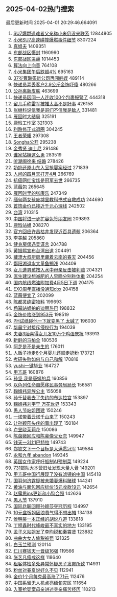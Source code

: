 ## 2025-04-02热门搜索 
最后更新时间 2025-04-01 20:29:46.664091 
1. [SU7爆燃遇难者父亲称小米仍没来联系](https://s.weibo.com/weibo?q=%23SU7%E7%88%86%E7%87%83%E9%81%87%E9%9A%BE%E8%80%85%E7%88%B6%E4%BA%B2%E7%A7%B0%E5%B0%8F%E7%B1%B3%E4%BB%8D%E6%B2%A1%E6%9D%A5%E8%81%94%E7%B3%BB%23&t=31&band_rank=43&Refer=top) 12844805
1. [小米SU7高速碰撞爆燃事件细节](https://s.weibo.com/weibo?q=%23%E5%B0%8F%E7%B1%B3SU7%E9%AB%98%E9%80%9F%E7%A2%B0%E6%92%9E%E7%88%86%E7%87%83%E4%BA%8B%E4%BB%B6%E7%BB%86%E8%8A%82%23&t=31&band_rank=11&Refer=top) 8307224
1. [真姐夫](https://s.weibo.com/weibo?q=%E7%9C%9F%E5%A7%90%E5%A4%AB&t=31&band_rank=1&Refer=top) 1409351
1. [东部战区慑封](https://s.weibo.com/weibo?q=%23%E4%B8%9C%E9%83%A8%E6%88%98%E5%8C%BA%E6%85%91%E5%B0%81%23&t=31&band_rank=1&Refer=top) 1160960
1. [东部战区进逼](https://s.weibo.com/weibo?q=%23%E4%B8%9C%E9%83%A8%E6%88%98%E5%8C%BA%E8%BF%9B%E9%80%BC%23&t=31&band_rank=2&Refer=top) 1014453
1. [算法向上向善](https://s.weibo.com/weibo?q=%23%E7%AE%97%E6%B3%95%E5%90%91%E4%B8%8A%E5%90%91%E5%96%84%23&t=31&band_rank=3&Refer=top) 764108
1. [小米集团午后跌超4%](https://s.weibo.com/weibo?q=%23%E5%B0%8F%E7%B1%B3%E9%9B%86%E5%9B%A2%E5%8D%88%E5%90%8E%E8%B7%8C%E8%B6%854%25%23&t=31&band_rank=4&Refer=top) 695163
1. [37岁曹璐签新公司再闯韩娱](https://s.weibo.com/weibo?q=37%E5%B2%81%E6%9B%B9%E7%92%90%E7%AD%BE%E6%96%B0%E5%85%AC%E5%8F%B8%E5%86%8D%E9%97%AF%E9%9F%A9%E5%A8%B1&t=31&band_rank=5&Refer=top) 489114
1. [快递员弄丢客户2.9公斤金饰吓傻](https://s.weibo.com/weibo?q=%23%E5%BF%AB%E9%80%92%E5%91%98%E5%BC%84%E4%B8%A2%E5%AE%A2%E6%88%B72.9%E5%85%AC%E6%96%A4%E9%87%91%E9%A5%B0%E5%90%93%E5%82%BB%23&t=31&band_rank=6&Refer=top) 480266
1. [公孙离新皮肤](https://s.weibo.com/weibo?q=%E5%85%AC%E5%AD%99%E7%A6%BB%E6%96%B0%E7%9A%AE%E8%82%A4&t=31&band_rank=2&Refer=top) 463699
1. [快递员因同一人连收100个包裹报警了](https://s.weibo.com/weibo?q=%23%E5%BF%AB%E9%80%92%E5%91%98%E5%9B%A0%E5%90%8C%E4%B8%80%E4%BA%BA%E8%BF%9E%E6%94%B6100%E4%B8%AA%E5%8C%85%E8%A3%B9%E6%8A%A5%E8%AD%A6%E4%BA%86%23&t=31&band_rank=7&Refer=top) 444318
1. [留几手称雷军被推太高不是好事](https://s.weibo.com/weibo?q=%23%E7%95%99%E5%87%A0%E6%89%8B%E7%A7%B0%E9%9B%B7%E5%86%9B%E8%A2%AB%E6%8E%A8%E5%A4%AA%E9%AB%98%E4%B8%8D%E6%98%AF%E5%A5%BD%E4%BA%8B%23&t=31&band_rank=4&Refer=top) 426158
1. [张继科说信我是哥们不信我是敌人](https://s.weibo.com/weibo?q=%23%E5%BC%A0%E7%BB%A7%E7%A7%91%E8%AF%B4%E4%BF%A1%E6%88%91%E6%98%AF%E5%93%A5%E4%BB%AC%E4%B8%8D%E4%BF%A1%E6%88%91%E6%98%AF%E6%95%8C%E4%BA%BA%23&t=31&band_rank=6&Refer=top) 331481
1. [雁回时大结局](https://s.weibo.com/weibo?q=%E9%9B%81%E5%9B%9E%E6%97%B6%E5%A4%A7%E7%BB%93%E5%B1%80&t=31&band_rank=7&Refer=top) 325191
1. [鹿晗工怍室](https://s.weibo.com/weibo?q=%E9%B9%BF%E6%99%97%E5%B7%A5%E6%80%8D%E5%AE%A4&t=31&band_rank=8&Refer=top) 321303
1. [利路修正式退圈](https://s.weibo.com/weibo?q=%23%E5%88%A9%E8%B7%AF%E4%BF%AE%E6%AD%A3%E5%BC%8F%E9%80%80%E5%9C%88%23&t=31&band_rank=8&Refer=top) 304245
1. [王者荣耀](https://s.weibo.com/weibo?q=%E7%8E%8B%E8%80%85%E8%8D%A3%E8%80%80&t=31&band_rank=10&Refer=top) 297308
1. [Songha公开](https://s.weibo.com/weibo?q=Songha%E5%85%AC%E5%BC%80&t=31&band_rank=11&Refer=top) 295238
1. [金秀贤 迪士尼](https://s.weibo.com/weibo?q=%E9%87%91%E7%A7%80%E8%B4%A4%20%E8%BF%AA%E5%A3%AB%E5%B0%BC&t=31&band_rank=14&Refer=top) 291486
1. [谁家站姐这么勇](https://s.weibo.com/weibo?q=%E8%B0%81%E5%AE%B6%E7%AB%99%E5%A7%90%E8%BF%99%E4%B9%88%E5%8B%87&t=31&band_rank=13&Refer=top) 283519
1. [听潮阁徐来 结婚](https://s.weibo.com/weibo?q=%E5%90%AC%E6%BD%AE%E9%98%81%E5%BE%90%E6%9D%A5%20%E7%BB%93%E5%A9%9A&t=31&band_rank=14&Refer=top) 278426
1. [奶奶还原山东入室抢婴案经过](https://s.weibo.com/weibo?q=%23%E5%A5%B6%E5%A5%B6%E8%BF%98%E5%8E%9F%E5%B1%B1%E4%B8%9C%E5%85%A5%E5%AE%A4%E6%8A%A2%E5%A9%B4%E6%A1%88%E7%BB%8F%E8%BF%87%23&t=31&band_rank=15&Refer=top) 271839
1. [人间的四月天打开4月](https://s.weibo.com/weibo?q=%23%E4%BA%BA%E9%97%B4%E7%9A%84%E5%9B%9B%E6%9C%88%E5%A4%A9%E6%89%93%E5%BC%804%E6%9C%88%23&t=31&band_rank=16&Refer=top) 266769
1. [抗癌网红宝炫是冠军去世](https://s.weibo.com/weibo?q=%23%E6%8A%97%E7%99%8C%E7%BD%91%E7%BA%A2%E5%AE%9D%E7%82%AB%E6%98%AF%E5%86%A0%E5%86%9B%E5%8E%BB%E4%B8%96%23&t=31&band_rank=17&Refer=top) 266735
1. [蓝莓包](https://s.weibo.com/weibo?q=%E8%93%9D%E8%8E%93%E5%8C%85&t=31&band_rank=18&Refer=top) 265645
1. [雁回时里的张康乐](https://s.weibo.com/weibo?q=%23%E9%9B%81%E5%9B%9E%E6%97%B6%E9%87%8C%E7%9A%84%E5%BC%A0%E5%BA%B7%E4%B9%90%23&t=31&band_rank=19&Refer=top) 247349
1. [缅甸两女孩废墟里教科书式自救成功](https://s.weibo.com/weibo?q=%23%E7%BC%85%E7%94%B8%E4%B8%A4%E5%A5%B3%E5%AD%A9%E5%BA%9F%E5%A2%9F%E9%87%8C%E6%95%99%E7%A7%91%E4%B9%A6%E5%BC%8F%E8%87%AA%E6%95%91%E6%88%90%E5%8A%9F%23&t=31&band_rank=20&Refer=top) 244690
1. [首饰金价已接近千元心理线](https://s.weibo.com/weibo?q=%23%E9%A6%96%E9%A5%B0%E9%87%91%E4%BB%B7%E5%B7%B2%E6%8E%A5%E8%BF%91%E5%8D%83%E5%85%83%E5%BF%83%E7%90%86%E7%BA%BF%23&t=31&band_rank=21&Refer=top) 242502
1. [台湾](https://s.weibo.com/weibo?q=%E5%8F%B0%E6%B9%BE&t=31&band_rank=9&Refer=top) 210315
1. [中国将进一步扩容免签朋友圈](https://s.weibo.com/weibo?q=%23%E4%B8%AD%E5%9B%BD%E5%B0%86%E8%BF%9B%E4%B8%80%E6%AD%A5%E6%89%A9%E5%AE%B9%E5%85%8D%E7%AD%BE%E6%9C%8B%E5%8F%8B%E5%9C%88%23&t=31&band_rank=10&Refer=top) 209893
1. [鹿晗站姐](https://s.weibo.com/weibo?q=%E9%B9%BF%E6%99%97%E7%AB%99%E5%A7%90&t=31&band_rank=12&Refer=top) 208270
1. [官方回应许昌枯井发现近百具遗骸](https://s.weibo.com/weibo?q=%23%E5%AE%98%E6%96%B9%E5%9B%9E%E5%BA%94%E8%AE%B8%E6%98%8C%E6%9E%AF%E4%BA%95%E5%8F%91%E7%8E%B0%E8%BF%91%E7%99%BE%E5%85%B7%E9%81%97%E9%AA%B8%23&t=31&band_rank=15&Refer=top) 206364
1. [李美越](https://s.weibo.com/weibo?q=%E6%9D%8E%E7%BE%8E%E8%B6%8A&t=31&band_rank=16&Refer=top) 205860
1. [健身房偶遇吴谨言](https://s.weibo.com/weibo?q=%23%E5%81%A5%E8%BA%AB%E6%88%BF%E5%81%B6%E9%81%87%E5%90%B4%E8%B0%A8%E8%A8%80%23&t=31&band_rank=17&Refer=top) 204788
1. [黄旭熙宣布台湾出道](https://s.weibo.com/weibo?q=%23%E9%BB%84%E6%97%AD%E7%86%99%E5%AE%A3%E5%B8%83%E5%8F%B0%E6%B9%BE%E5%87%BA%E9%81%93%23&t=31&band_rank=18&Refer=top) 204491
1. [藏漂大叔厨房里藏着云南的春天](https://s.weibo.com/weibo?q=%23%E8%97%8F%E6%BC%82%E5%A4%A7%E5%8F%94%E5%8E%A8%E6%88%BF%E9%87%8C%E8%97%8F%E7%9D%80%E4%BA%91%E5%8D%97%E7%9A%84%E6%98%A5%E5%A4%A9%23&t=31&band_rank=19&Refer=top) 204456
1. [鄱阳湖退水大量鱼搁浅](https://s.weibo.com/weibo?q=%23%E9%84%B1%E9%98%B3%E6%B9%96%E9%80%80%E6%B0%B4%E5%A4%A7%E9%87%8F%E9%B1%BC%E6%90%81%E6%B5%85%23&t=31&band_rank=20&Refer=top) 204409
1. [女儿遭男孩按入水中母亲反击被判赔](https://s.weibo.com/weibo?q=%23%E5%A5%B3%E5%84%BF%E9%81%AD%E7%94%B7%E5%AD%A9%E6%8C%89%E5%85%A5%E6%B0%B4%E4%B8%AD%E6%AF%8D%E4%BA%B2%E5%8F%8D%E5%87%BB%E8%A2%AB%E5%88%A4%E8%B5%94%23&t=31&band_rank=21&Refer=top) 204321
1. [医生建议想减肥的人早晚分别称体重](https://s.weibo.com/weibo?q=%23%E5%8C%BB%E7%94%9F%E5%BB%BA%E8%AE%AE%E6%83%B3%E5%87%8F%E8%82%A5%E7%9A%84%E4%BA%BA%E6%97%A9%E6%99%9A%E5%88%86%E5%88%AB%E7%A7%B0%E4%BD%93%E9%87%8D%23&t=31&band_rank=22&Refer=top) 204254
1. [国内航线燃油附加费4月5日下调](https://s.weibo.com/weibo?q=%23%E5%9B%BD%E5%86%85%E8%88%AA%E7%BA%BF%E7%87%83%E6%B2%B9%E9%99%84%E5%8A%A0%E8%B4%B94%E6%9C%885%E6%97%A5%E4%B8%8B%E8%B0%83%23&t=31&band_rank=23&Refer=top) 204175
1. [EXO周年直播没通知cbx](https://s.weibo.com/weibo?q=%23EXO%E5%91%A8%E5%B9%B4%E7%9B%B4%E6%92%AD%E6%B2%A1%E9%80%9A%E7%9F%A5cbx%23&t=31&band_rank=24&Refer=top) 204158
1. [蓝莓便宜了](https://s.weibo.com/weibo?q=%23%E8%93%9D%E8%8E%93%E4%BE%BF%E5%AE%9C%E4%BA%86%23&t=31&band_rank=25&Refer=top) 202099
1. [陈都灵绝密物料](https://s.weibo.com/weibo?q=%E9%99%88%E9%83%BD%E7%81%B5%E7%BB%9D%E5%AF%86%E7%89%A9%E6%96%99&t=31&band_rank=26&Refer=top) 199693
1. [杨幂站姐拍的迪丽热巴](https://s.weibo.com/weibo?q=%23%E6%9D%A8%E5%B9%82%E7%AB%99%E5%A7%90%E6%8B%8D%E7%9A%84%E8%BF%AA%E4%B8%BD%E7%83%AD%E5%B7%B4%23&t=31&band_rank=27&Refer=top) 198832
1. [金饰价格涨到953元](https://s.weibo.com/weibo?q=%23%E9%87%91%E9%A5%B0%E4%BB%B7%E6%A0%BC%E6%B6%A8%E5%88%B0953%E5%85%83%23&t=31&band_rank=28&Refer=top) 198519
1. [PH试纸碰他一下就变黑了 太碱了](https://s.weibo.com/weibo?q=PH%E8%AF%95%E7%BA%B8%E7%A2%B0%E4%BB%96%E4%B8%80%E4%B8%8B%E5%B0%B1%E5%8F%98%E9%BB%91%E4%BA%86%20%E5%A4%AA%E7%A2%B1%E4%BA%86&t=31&band_rank=29&Refer=top) 196030
1. [华晨宇对接斥侵权行为](https://s.weibo.com/weibo?q=%E5%8D%8E%E6%99%A8%E5%AE%87%E5%AF%B9%E6%8E%A5%E6%96%A5%E4%BE%B5%E6%9D%83%E8%A1%8C%E4%B8%BA&t=31&band_rank=30&Refer=top) 194039
1. [夫妻3胎喜得女儿发10万个鸡蛋庆祝](https://s.weibo.com/weibo?q=%23%E5%A4%AB%E5%A6%BB3%E8%83%8E%E5%96%9C%E5%BE%97%E5%A5%B3%E5%84%BF%E5%8F%9110%E4%B8%87%E4%B8%AA%E9%B8%A1%E8%9B%8B%E5%BA%86%E7%A5%9D%23&t=31&band_rank=31&Refer=top) 193913
1. [新鲜的马柏全](https://s.weibo.com/weibo?q=%E6%96%B0%E9%B2%9C%E7%9A%84%E9%A9%AC%E6%9F%8F%E5%85%A8&t=31&band_rank=32&Refer=top) 180536
1. [阿芝是不是亲生的](https://s.weibo.com/weibo?q=%E9%98%BF%E8%8A%9D%E6%98%AF%E4%B8%8D%E6%98%AF%E4%BA%B2%E7%94%9F%E7%9A%84&t=31&band_rank=23&Refer=top) 176011
1. [人贩子抢走8个月婴儿还顺走奶粉](https://s.weibo.com/weibo?q=%23%E4%BA%BA%E8%B4%A9%E5%AD%90%E6%8A%A2%E8%B5%B08%E4%B8%AA%E6%9C%88%E5%A9%B4%E5%84%BF%E8%BF%98%E9%A1%BA%E8%B5%B0%E5%A5%B6%E7%B2%89%23&t=31&band_rank=24&Refer=top) 173721
1. [考研失败如何与自己和解](https://s.weibo.com/weibo?q=%E8%80%83%E7%A0%94%E5%A4%B1%E8%B4%A5%E5%A6%82%E4%BD%95%E4%B8%8E%E8%87%AA%E5%B7%B1%E5%92%8C%E8%A7%A3&t=31&band_rank=25&Refer=top) 170816
1. [yushi一键毕业](https://s.weibo.com/weibo?q=yushi%E4%B8%80%E9%94%AE%E6%AF%95%E4%B8%9A&t=31&band_rank=27&Refer=top) 164727
1. [甲亢哥](https://s.weibo.com/weibo?q=%E7%94%B2%E4%BA%A2%E5%93%A5&t=31&band_rank=28&Refer=top) 160876
1. [孙坚 我是唐嫣的兵](https://s.weibo.com/weibo?q=%E5%AD%99%E5%9D%9A%20%E6%88%91%E6%98%AF%E5%94%90%E5%AB%A3%E7%9A%84%E5%85%B5&t=31&band_rank=33&Refer=top) 160856
1. [以色列任命自愿移民事务局局长](https://s.weibo.com/weibo?q=%23%E4%BB%A5%E8%89%B2%E5%88%97%E4%BB%BB%E5%91%BD%E8%87%AA%E6%84%BF%E7%A7%BB%E6%B0%91%E4%BA%8B%E5%8A%A1%E5%B1%80%E5%B1%80%E9%95%BF%23&t=31&band_rank=30&Refer=top) 156581
1. [鞠婧祎异族公主](https://s.weibo.com/weibo?q=%23%E9%9E%A0%E5%A9%A7%E7%A5%8E%E5%BC%82%E6%97%8F%E5%85%AC%E4%B8%BB%23&t=31&band_rank=31&Refer=top) 155058
1. [孙千替我去了失约的布达拉宫](https://s.weibo.com/weibo?q=%E5%AD%99%E5%8D%83%E6%9B%BF%E6%88%91%E5%8E%BB%E4%BA%86%E5%A4%B1%E7%BA%A6%E7%9A%84%E5%B8%83%E8%BE%BE%E6%8B%89%E5%AE%AB&t=31&band_rank=32&Refer=top) 153897
1. [鞠婧祎刘宇宁 万花世界](https://s.weibo.com/weibo?q=%E9%9E%A0%E5%A9%A7%E7%A5%8E%E5%88%98%E5%AE%87%E5%AE%81%20%E4%B8%87%E8%8A%B1%E4%B8%96%E7%95%8C&t=31&band_rank=34&Refer=top) 153343
1. [愚人节站姐团建](https://s.weibo.com/weibo?q=%23%E6%84%9A%E4%BA%BA%E8%8A%82%E7%AB%99%E5%A7%90%E5%9B%A2%E5%BB%BA%23&t=31&band_rank=35&Refer=top) 150246
1. [一诺带着云诺千山来了](https://s.weibo.com/weibo?q=%23%E4%B8%80%E8%AF%BA%E5%B8%A6%E7%9D%80%E4%BA%91%E8%AF%BA%E5%8D%83%E5%B1%B1%E6%9D%A5%E4%BA%86%23&t=31&band_rank=33&Refer=top) 150243
1. [让孙颖莎头疼的事出现了](https://s.weibo.com/weibo?q=%23%E8%AE%A9%E5%AD%99%E9%A2%96%E8%8E%8E%E5%A4%B4%E7%96%BC%E7%9A%84%E4%BA%8B%E5%87%BA%E7%8E%B0%E4%BA%86%23&t=31&band_rank=36&Refer=top) 150184
1. [卢昱晓茉莉花](https://s.weibo.com/weibo?q=%E5%8D%A2%E6%98%B1%E6%99%93%E8%8C%89%E8%8E%89%E8%8A%B1&t=31&band_rank=34&Refer=top) 150086
1. [陈茵媺回应和陈豪像父女恋](https://s.weibo.com/weibo?q=%23%E9%99%88%E8%8C%B5%E5%AA%BA%E5%9B%9E%E5%BA%94%E5%92%8C%E9%99%88%E8%B1%AA%E5%83%8F%E7%88%B6%E5%A5%B3%E6%81%8B%23&t=31&band_rank=37&Refer=top) 149947
1. [钱天一3比1巴特拉](https://s.weibo.com/weibo?q=%23%E9%92%B1%E5%A4%A9%E4%B8%803%E6%AF%941%E5%B7%B4%E7%89%B9%E6%8B%89%23&t=31&band_rank=38&Refer=top) 149743
1. [郑钦文下一个目标是大满贯冠军](https://s.weibo.com/weibo?q=%23%E9%83%91%E9%92%A6%E6%96%87%E4%B8%8B%E4%B8%80%E4%B8%AA%E7%9B%AE%E6%A0%87%E6%98%AF%E5%A4%A7%E6%BB%A1%E8%B4%AF%E5%86%A0%E5%86%9B%23&t=31&band_rank=39&Refer=top) 149584
1. [永和九年 abandon](https://s.weibo.com/weibo?q=%E6%B0%B8%E5%92%8C%E4%B9%9D%E5%B9%B4%20abandon&t=31&band_rank=35&Refer=top) 149345
1. [英国女作家呼吁抵制AI预制菜](https://s.weibo.com/weibo?q=%23%E8%8B%B1%E5%9B%BD%E5%A5%B3%E4%BD%9C%E5%AE%B6%E5%91%BC%E5%90%81%E6%8A%B5%E5%88%B6AI%E9%A2%84%E5%88%B6%E8%8F%9C%23&t=31&band_rank=40&Refer=top) 149224
1. [731部队大本营旧址发现大量人骨](https://s.weibo.com/weibo?q=%23731%E9%83%A8%E9%98%9F%E5%A4%A7%E6%9C%AC%E8%90%A5%E6%97%A7%E5%9D%80%E5%8F%91%E7%8E%B0%E5%A4%A7%E9%87%8F%E4%BA%BA%E9%AA%A8%23&t=31&band_rank=41&Refer=top) 149201
1. [甲亢哥中国行展现了没有滤镜的中国](https://s.weibo.com/weibo?q=%23%E7%94%B2%E4%BA%A2%E5%93%A5%E4%B8%AD%E5%9B%BD%E8%A1%8C%E5%B1%95%E7%8E%B0%E4%BA%86%E6%B2%A1%E6%9C%89%E6%BB%A4%E9%95%9C%E7%9A%84%E4%B8%AD%E5%9B%BD%23&t=31&band_rank=36&Refer=top) 145418
1. [国羽何济霆疑被未婚妻爆料赌球](https://s.weibo.com/weibo?q=%23%E5%9B%BD%E7%BE%BD%E4%BD%95%E6%B5%8E%E9%9C%86%E7%96%91%E8%A2%AB%E6%9C%AA%E5%A9%9A%E5%A6%BB%E7%88%86%E6%96%99%E8%B5%8C%E7%90%83%23&t=31&band_rank=37&Refer=top) 144241
1. [黄油与面包回应标价15元收款19元](https://s.weibo.com/weibo?q=%23%E9%BB%84%E6%B2%B9%E4%B8%8E%E9%9D%A2%E5%8C%85%E5%9B%9E%E5%BA%94%E6%A0%87%E4%BB%B715%E5%85%83%E6%94%B6%E6%AC%BE19%E5%85%83%23&t=31&band_rank=38&Refer=top) 142654
1. [赵露思ins更新和小狗合照](https://s.weibo.com/weibo?q=%23%E8%B5%B5%E9%9C%B2%E6%80%9Dins%E6%9B%B4%E6%96%B0%E5%92%8C%E5%B0%8F%E7%8B%97%E5%90%88%E7%85%A7%23&t=31&band_rank=39&Refer=top) 142626
1. [愚人节](https://s.weibo.com/weibo?q=%E6%84%9A%E4%BA%BA%E8%8A%82&t=31&band_rank=43&Refer=top) 137910
1. [国际乒联回顾孙颖莎夺冠历程](https://s.weibo.com/weibo?q=%23%E5%9B%BD%E9%99%85%E4%B9%92%E8%81%94%E5%9B%9E%E9%A1%BE%E5%AD%99%E9%A2%96%E8%8E%8E%E5%A4%BA%E5%86%A0%E5%8E%86%E7%A8%8B%23&t=31&band_rank=41&Refer=top) 134997
1. [10元盒饭姐因浪费气得不想出摊](https://s.weibo.com/weibo?q=%2310%E5%85%83%E7%9B%92%E9%A5%AD%E5%A7%90%E5%9B%A0%E6%B5%AA%E8%B4%B9%E6%B0%94%E5%BE%97%E4%B8%8D%E6%83%B3%E5%87%BA%E6%91%8A%23&t=31&band_rank=42&Refer=top) 134138
1. [侯明昊一本正经的胡说八道](https://s.weibo.com/weibo?q=%E4%BE%AF%E6%98%8E%E6%98%8A%E4%B8%80%E6%9C%AC%E6%AD%A3%E7%BB%8F%E7%9A%84%E8%83%A1%E8%AF%B4%E5%85%AB%E9%81%93&t=31&band_rank=42&Refer=top) 133818
1. [丁程鑫时代峰峻最不真实的地方](https://s.weibo.com/weibo?q=%23%E4%B8%81%E7%A8%8B%E9%91%AB%E6%97%B6%E4%BB%A3%E5%B3%B0%E5%B3%BB%E6%9C%80%E4%B8%8D%E7%9C%9F%E5%AE%9E%E7%9A%84%E5%9C%B0%E6%96%B9%23&t=31&band_rank=44&Refer=top) 133195
1. [孟子义站姐发了李昀锐和秦霄贤](https://s.weibo.com/weibo?q=%23%E5%AD%9F%E5%AD%90%E4%B9%89%E7%AB%99%E5%A7%90%E5%8F%91%E4%BA%86%E6%9D%8E%E6%98%80%E9%94%90%E5%92%8C%E7%A7%A6%E9%9C%84%E8%B4%A4%23&t=31&band_rank=44&Refer=top) 123882
1. [曲曲大女人偷税被罚](https://s.weibo.com/weibo?q=%23%E6%9B%B2%E6%9B%B2%E5%A4%A7%E5%A5%B3%E4%BA%BA%E5%81%B7%E7%A8%8E%E8%A2%AB%E7%BD%9A%23&t=31&band_rank=45&Refer=top) 121325
1. [白玉兰预测](https://s.weibo.com/weibo?q=%E7%99%BD%E7%8E%89%E5%85%B0%E9%A2%84%E6%B5%8B&t=31&band_rank=45&Refer=top) 120114
1. [仁川赛钱天一晋级16强](https://s.weibo.com/weibo?q=%23%E4%BB%81%E5%B7%9D%E8%B5%9B%E9%92%B1%E5%A4%A9%E4%B8%80%E6%99%8B%E7%BA%A716%E5%BC%BA%23&t=31&band_rank=46&Refer=top) 119566
1. [张艺凡瘦成这样](https://s.weibo.com/weibo?q=%23%E5%BC%A0%E8%89%BA%E5%87%A1%E7%98%A6%E6%88%90%E8%BF%99%E6%A0%B7%23&t=31&band_rank=47&Refer=top) 118640
1. [租客体检多处异常怀疑房子发霉所致](https://s.weibo.com/weibo?q=%23%E7%A7%9F%E5%AE%A2%E4%BD%93%E6%A3%80%E5%A4%9A%E5%A4%84%E5%BC%82%E5%B8%B8%E6%80%80%E7%96%91%E6%88%BF%E5%AD%90%E5%8F%91%E9%9C%89%E6%89%80%E8%87%B4%23&t=31&band_rank=48&Refer=top) 114931
1. [粉丝对春夏说好久不见](https://s.weibo.com/weibo?q=%E7%B2%89%E4%B8%9D%E5%AF%B9%E6%98%A5%E5%A4%8F%E8%AF%B4%E5%A5%BD%E4%B9%85%E4%B8%8D%E8%A7%81&t=31&band_rank=46&Refer=top) 112941
1. [金价1个月每克最高涨了71元](https://s.weibo.com/weibo?q=%23%E9%87%91%E4%BB%B71%E4%B8%AA%E6%9C%88%E6%AF%8F%E5%85%8B%E6%9C%80%E9%AB%98%E6%B6%A8%E4%BA%8671%E5%85%83%23&t=31&band_rank=49&Refer=top) 112476
1. [中国系留无人机点亮缅甸灾区](https://s.weibo.com/weibo?q=%E4%B8%AD%E5%9B%BD%E7%B3%BB%E7%95%99%E6%97%A0%E4%BA%BA%E6%9C%BA%E7%82%B9%E4%BA%AE%E7%BC%85%E7%94%B8%E7%81%BE%E5%8C%BA&t=31&band_rank=50&Refer=top) 111654
1. [入室抢婴案母亲讲述寻亲痛苦经历](https://s.weibo.com/weibo?q=%23%E5%85%A5%E5%AE%A4%E6%8A%A2%E5%A9%B4%E6%A1%88%E6%AF%8D%E4%BA%B2%E8%AE%B2%E8%BF%B0%E5%AF%BB%E4%BA%B2%E7%97%9B%E8%8B%A6%E7%BB%8F%E5%8E%86%23&t=31&band_rank=47&Refer=top) 110213
